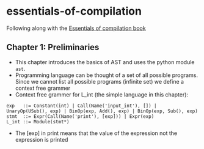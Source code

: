 # essentials-of-compilation

Following along with the [Essentials of compilation book](https://mitpress.mit.edu/9780262048248/essentials-of-compilation/)


## Chapter 1: Preliminaries

- This chapter introduces the basics of AST and uses the python module `ast`.
- Programming language can be thought of a set of all possible programs. Since we cannot list all possible programs (infinite set) we define a context free grammer
- Context free grammer for L_int (the simple language in this chapter):
```
exp   ::= Constant(int) | Call(Name('input_int'), []) | UnaryOp(USub(), exp) | BinOp(exp, Add(), exp) | BinOp(exp, Sub(), exp)
stmt  ::= Expr(Call(Name('print'), [exp])) | Expr(exp)
L_int ::= Module(stmt*)
```

- The [exp] in print means that the value of the expression not the expression is printed

